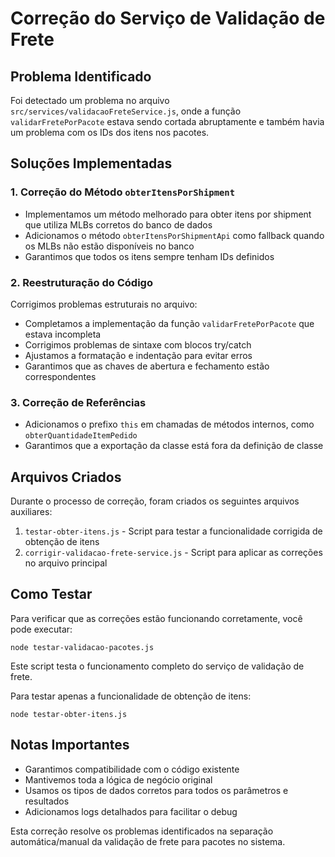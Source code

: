 # Correção do Serviço de Validação de Frete

## Problema Identificado

Foi detectado um problema no arquivo `src/services/validacaoFreteService.js`, onde a função `validarFretePorPacote` estava sendo cortada abruptamente e também havia um problema com os IDs dos itens nos pacotes.

## Soluções Implementadas

### 1. Correção do Método `obterItensPorShipment`

- Implementamos um método melhorado para obter itens por shipment que utiliza MLBs corretos do banco de dados
- Adicionamos o método `obterItensPorShipmentApi` como fallback quando os MLBs não estão disponíveis no banco
- Garantimos que todos os itens sempre tenham IDs definidos

### 2. Reestruturação do Código

Corrigimos problemas estruturais no arquivo:

- Completamos a implementação da função `validarFretePorPacote` que estava incompleta
- Corrigimos problemas de sintaxe com blocos try/catch
- Ajustamos a formatação e indentação para evitar erros
- Garantimos que as chaves de abertura e fechamento estão correspondentes

### 3. Correção de Referências

- Adicionamos o prefixo `this` em chamadas de métodos internos, como `obterQuantidadeItemPedido`
- Garantimos que a exportação da classe está fora da definição de classe

## Arquivos Criados

Durante o processo de correção, foram criados os seguintes arquivos auxiliares:

1. `testar-obter-itens.js` - Script para testar a funcionalidade corrigida de obtenção de itens
2. `corrigir-validacao-frete-service.js` - Script para aplicar as correções no arquivo principal

## Como Testar

Para verificar que as correções estão funcionando corretamente, você pode executar:

```
node testar-validacao-pacotes.js
```

Este script testa o funcionamento completo do serviço de validação de frete.

Para testar apenas a funcionalidade de obtenção de itens:

```
node testar-obter-itens.js
```

## Notas Importantes

- Garantimos compatibilidade com o código existente
- Mantivemos toda a lógica de negócio original
- Usamos os tipos de dados corretos para todos os parâmetros e resultados
- Adicionamos logs detalhados para facilitar o debug

Esta correção resolve os problemas identificados na separação automática/manual da validação de frete para pacotes no sistema.
